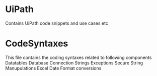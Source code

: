 # UiPath
Contains UiPath code snippets and use cases etc

# CodeSyntaxes
  This file contains the coding syntaxes related to following components
  Datatables
  Database Connection Strings
  Exceptions
  Secure String Manupulations
  Excel
  Date Format conversions
  
